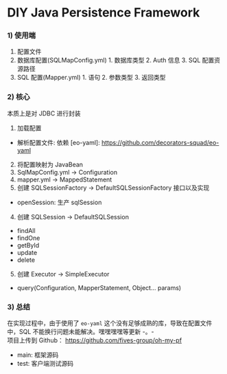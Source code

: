 # DIY Java Persistence Framework

### 1) 使用端

1. 配置文件
  1. 数据库配置(SQLMapConfig.yml)
  	1. 数据库类型
  	2. Auth 信息
	3. SQL 配置资源路径
  2. SQL 配置(Mapper.yml)
  	1. 语句
	2. 参数类型
	3. 返回类型

### 2) 核心

本质上是对 JDBC 进行封装
1. 加载配置
  * 解析配置文件: 依赖 [eo-yaml]: https://github.com/decorators-squad/eo-yaml
2. 将配置映射为 JavaBean
  1. SqlMapConfig.yml -> Configuration
  2. mapper.yml -> MappedStatement
3. 创建 SQLSessionFactory -> DefaultSQLSessionFactory 接口以及实现
  * openSession: 生产 sqlSession
4. 创建 SQLSession -> DefaultSQLSession
  * findAll
  * findOne
  * getById
  * update
  * delete
5. 创建 Executor -> SimpleExecutor
  * query(Configuration, MapperStatement, Object... params)

### 3) 总结
在实现过程中，由于使用了 `eo-yaml` 这个没有足够成熟的库，导致在配置文件中，SQL 不能换行问题未能解决。嘿嘿嘿嘿等更新 -。-  
项目上传到 Github： <https://github.com/fives-group/oh-my-pf>
* main: 框架源码
* test: 客户端测试源码
